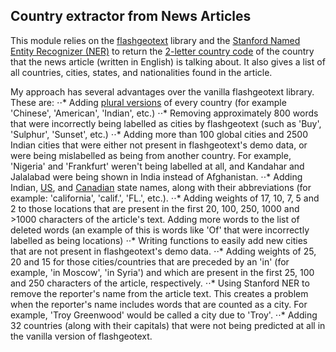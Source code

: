 ## Country extractor from News Articles

This module relies on the [flashgeotext](https://flashgeotext.iwpnd.pw/) library and the [Stanford Named Entity Recognizer (NER)](https://nlp.stanford.edu/software/CRF-NER.shtml) to return the [2-letter country code](https://www.iban.com/country-codes) of the country that the news article (written in English) is talking about. It also gives a list of all countries, cities, states, and nationalities found in the article.

My approach has several advantages over the vanilla flashgeotext library. These are:
⋅⋅* Adding [plural versions](https://en.wikipedia.org/wiki/List_of_adjectival_and_demonymic_forms_for_countries_and_nations) of every country (for example 'Chinese', 'American', 'Indian', etc.) 
⋅⋅* Removing approximately 800 words that were incorrectly being labelled as cities by flashgeotext (such as 'Buy', 'Sulphur', 'Sunset', etc.)
⋅⋅* Adding more than 100 global cities and 2500 Indian cities that were either not present in flashgeotext's demo data, or were being mislabelled as being from another country. For example, 'Nigeria' and 'Frankfurt' weren't being labelled at all, and Kandahar and Jalalabad were being shown in India instead of Afghanistan.
⋅⋅* Adding Indian, [US](https://www.ncbi.nlm.nih.gov/books/NBK7254/), and [Canadian](https://en.wikipedia.org/wiki/List_of_U.S._state_abbreviations) state names, along with their abbreviations (for example: 'california', 'calif.', 'FL.', etc.).
⋅⋅* Adding weights of 17, 10, 7, 5 and 2 to those locations that are present in the first 20, 100, 250, 1000 and >1000 characters of the article's text.
	Adding more words to the list of deleted words (an example of this is words like 'Of' that were incorrectly labelled as being locations)
⋅⋅* Writing functions to easily add new cities that are not present in flashgeotext's demo data.
⋅⋅* Adding weights of 25, 20 and 15 for those cities/countries that are preceded by an 'in' (for example, 'in Moscow', 'in Syria') and which are present in the first 25, 100 and 250 characters of the article, respectively.
⋅⋅* Using Stanford NER to remove the reporter's name from the article text. This creates a problem when the reporter's name includes words that are counted as a city. For example, 'Troy Greenwood' would be called a city due to 'Troy'.
⋅⋅* Adding 32 countries (along with their capitals) that were not being predicted at all in the vanilla version of flashgeotext.
